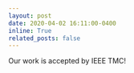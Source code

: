 ```yaml
---
layout: post
date: 2020-04-02 16:11:00-0400
inline: True
related_posts: false
---
```


Our work is accepted by IEEE TMC!